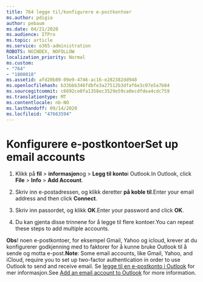 ```yaml
---
title: 764 legge til/konfigurere e-postkontoer
ms.author: pdigia
author: pebaum
ms.date: 04/21/2020
ms.audience: ITPro
ms.topic: article
ms.service: o365-administration
ROBOTS: NOINDEX, NOFOLLOW
localization_priority: Normal
ms.custom:
- "764"
- "1800018"
ms.assetid: afd20b89-09e9-4746-ac16-e282382dd948
ms.openlocfilehash: b33bbb346fdbfe3a27512b3dfaf6e3c07e5a7b04
ms.sourcegitcommit: c6692ce0fa1358ec3529e59ca0ecdfdea4cdc759
ms.translationtype: MT
ms.contentlocale: nb-NO
ms.lasthandoff: 09/14/2020
ms.locfileid: "47663594"
---
```

# <a name="set-up-email-accounts"></a><span data-ttu-id="d464a-102">Konfigurere e-postkontoer</span><span class="sxs-lookup"><span data-stu-id="d464a-102">Set up email accounts</span></span>

1. <span data-ttu-id="d464a-103">Klikk på **fil**  >  **informasjon**og  >  **Legg til konto**i Outlook.</span><span class="sxs-lookup"><span data-stu-id="d464a-103">In Outlook, click **File** > **Info** > **Add Account**.</span></span>

2. <span data-ttu-id="d464a-104">Skriv inn e-postadressen, og klikk deretter **på koble til**.</span><span class="sxs-lookup"><span data-stu-id="d464a-104">Enter your email address and then click **Connect**.</span></span>

3. <span data-ttu-id="d464a-105">Skriv inn passordet, og klikk **OK**.</span><span class="sxs-lookup"><span data-stu-id="d464a-105">Enter your password and click **OK**.</span></span>

4. <span data-ttu-id="d464a-106">Du kan gjenta disse trinnene for å legge til flere kontoer.</span><span class="sxs-lookup"><span data-stu-id="d464a-106">You can repeat these steps to add multiple accounts.</span></span>

<span data-ttu-id="d464a-107">**Obs**! noen e-postkontoer, for eksempel Gmail, Yahoo og icloud, krever at du konfigurerer godkjenning med to faktorer for å kunne bruke Outlook til å sende og motta e-post.</span><span class="sxs-lookup"><span data-stu-id="d464a-107">**Note**: Some email accounts, like Gmail, Yahoo, and iCloud, require you to set up two-factor authentication in order to use Outlook to send and receive email.</span></span> <span data-ttu-id="d464a-108">Se [legge til en e-postkonto i Outlook](https://support.office.com/article/6e27792a-9267-4aa4-8bb6-c84ef146101b.aspx) for mer informasjon.</span><span class="sxs-lookup"><span data-stu-id="d464a-108">See [Add an email account to Outlook](https://support.office.com/article/6e27792a-9267-4aa4-8bb6-c84ef146101b.aspx) for more information.</span></span>
  